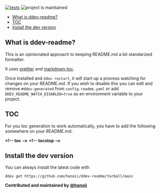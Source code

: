[![tests](https://github.com/hanoii/ddev-readme/actions/workflows/tests.yml/badge.svg)](https://github.com/hanoii/ddev-readme/actions/workflows/tests.yml)
![project is maintained](https://img.shields.io/maintenance/yes/2024.svg)

<!-- toc -->

- [What is ddev-readme?](#what-is-ddev-readme)
- [TOC](#toc)
- [Install the dev version](#install-the-dev-version)

<!-- tocstop -->

## What is ddev-readme?

This is an opinionated approach to keeping README.md a bit standarized
formatter.

It uses [prettier](https://prettier.io/) and
[markdown-toc](https://www.npmjs.com/package/markdown-toc?activeTab=readme).

Once installed and `ddev restart`, it will start up a process watching for
changes on your README.md. If you wish to disable this you can edit and remove
`#ddev-generated` from `config.readme.yaml` or add
`DDEV_README_WATCH_DISABLED=true` as en environment variable to your project.

## TOC

For you toc generation to work automatically, you have to add the following
somewhere on your README.md:

**&lt;!-- toc --&gt;**
**&lt;!-- tocstop --&gt;**

## Install the dev version

You can always install the latest code with

```
ddev get https://github.com/hanoii/ddev-readme/tarball/main
```

**Contributed and maintained by [@hanoii](https://github.com/hanoii)**
